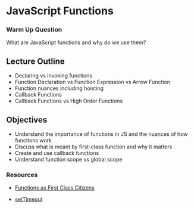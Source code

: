 # JavaScript Functions

### Warm Up Question

What are JavaScript functions and why do we use them?

## Lecture Outline

- Declaring vs invoking functions
- Function Declaration vs Function Expression vs Arrow Function
- Function nuances including hoisting
- Callback Functions
- Callback Functions vs High Order Functions

## Objectives

- Understand the importance of functions in JS and the nuances of how functions work
- Discuss what is meant by first-class function and why it matters
- Create and use callback functions
- Understand function scope vs global scope


### Resources

- [Functions as First Class Citizens](https://www.geeksforgeeks.org/what-is-first-class-citizen-in-javascript/#:~:text=Functions%20that%20return%20a%20function,called%20as%20First%20Class%20Citizens.)


- [setTimeout](https://developer.mozilla.org/en-US/docs/Web/API/setTimeout)